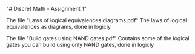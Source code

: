 "# Discret Math - Assignment 1"


The file "Laws of logical equivalences diagrams.pdf"
The laws of logical equivalences as diagrams, done in logicly

The file "Build gates using NAND gates.pdf"
Contains some of the logical gates you can build using only NAND gates, done in logicly
